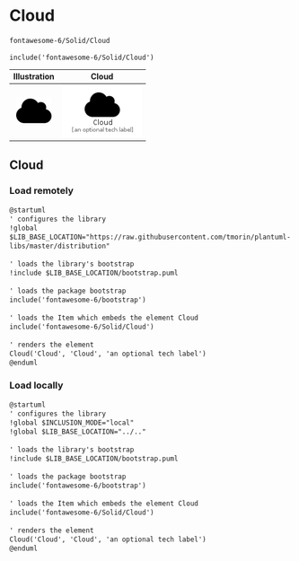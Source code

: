 # Cloud


```text
fontawesome-6/Solid/Cloud
```

```text
include('fontawesome-6/Solid/Cloud')
```



| Illustration | Cloud |
| :---: | :---: |
| ![illustration for Illustration](../../fontawesome-6/Solid/Cloud.png) | ![illustration for Cloud](../../fontawesome-6/Solid/Cloud.Local.png) |




## Cloud

### Load remotely
```plantuml
@startuml
' configures the library
!global $LIB_BASE_LOCATION="https://raw.githubusercontent.com/tmorin/plantuml-libs/master/distribution"

' loads the library's bootstrap
!include $LIB_BASE_LOCATION/bootstrap.puml

' loads the package bootstrap
include('fontawesome-6/bootstrap')

' loads the Item which embeds the element Cloud
include('fontawesome-6/Solid/Cloud')

' renders the element
Cloud('Cloud', 'Cloud', 'an optional tech label')
@enduml
```

### Load locally
```plantuml
@startuml
' configures the library
!global $INCLUSION_MODE="local"
!global $LIB_BASE_LOCATION="../.."

' loads the library's bootstrap
!include $LIB_BASE_LOCATION/bootstrap.puml

' loads the package bootstrap
include('fontawesome-6/bootstrap')

' loads the Item which embeds the element Cloud
include('fontawesome-6/Solid/Cloud')

' renders the element
Cloud('Cloud', 'Cloud', 'an optional tech label')
@enduml
```

